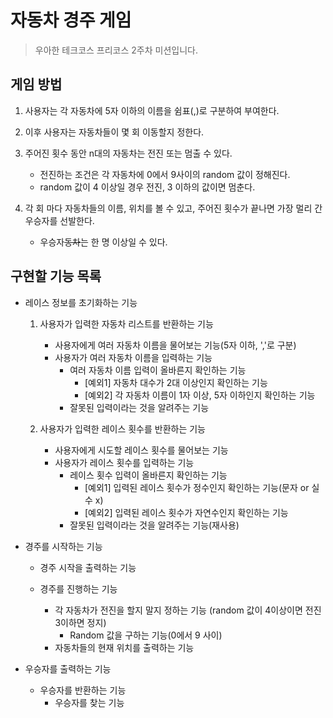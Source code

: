 # 자동차 경주 게임
> 우아한 테크코스 프리코스 2주차 미션입니다.

## 게임 방법
1. 사용자는 각 자동차에 5자 이하의 이름을 쉼표(,)로 구분하여 부여한다.

2. 이후 사용자는 자동차들이 몇 회 이동할지 정한다.

3. 주어진 횟수 동안 n대의 자동차는 전진 또는 멈출 수 있다.
    * 전진하는 조건은 각 자동차에 0에서 9사이의 random 값이 정해진다.
    * random 값이 4 이상일 경우 전진, 3 이하의 값이면 멈춘다.

4. 각 회 마다 자동차들의 이름, 위치를 볼 수 있고, 주어진 횟수가 끝나면 가장 멀리 간 우승자를 선발한다.
    * 우승자~~동차~~는 한 명 이상일 수 있다.

## 구현할 기능 목록
* 레이스 정보를 초기화하는 기능
    1. 사용자가 입력한 자동차 리스트를 반환하는 기능
        * 사용자에게 여러 자동차 이름을 물어보는 기능(5자 이하, ','로 구분)
        * 사용자가 여러 자동차 이름을 입력하는 기능
            * 여러 자동차 이름 입력이 올바른지 확인하는 기능
                * [예외1] 자동차 대수가 2대 이상인지 확인하는 기능
                * [예외2] 각 자동차 이름이 1자 이상, 5자 이하인지 확인하는 기능
            * 잘못된 입력이라는 것을 알려주는 기능
    
    2. 사용자가 입력한 레이스 횟수를 반환하는 기능
        * 사용자에게 시도할 레이스 횟수를 물어보는 기능
        * 사용자가 레이스 횟수를 입력하는 기능
            * 레이스 횟수 입력이 올바른지 확인하는 기능
                * [예외1] 입력된 레이스 횟수가 정수인지 확인하는 기능(문자 or 실수 x)
                * [예외2] 입력된 레이스 횟수가 자연수인지 확인하는 기능
            * 잘못된 입력이라는 것을 알려주는 기능(재사용)

* 경주를 시작하는 기능
    * 경주 시작을 출력하는 기능

    * 경주를 진행하는 기능
        * 각 자동차가 전진을 할지 말지 정하는 기능 (random 값이 4이상이면 전진 3이하면 정지)
            * Random 값을 구하는 기능(0에서 9 사이)
        * 자동차들의 현재 위치를 출력하는 기능

* 우승자를 출력하는 기능
    * 우승자를 반환하는 기능
        * 우승자를 찾는 기능
